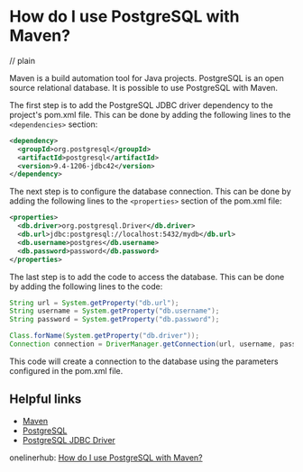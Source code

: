 # How do I use PostgreSQL with Maven?
// plain

Maven is a build automation tool for Java projects. PostgreSQL is an open source relational database. It is possible to use PostgreSQL with Maven.

The first step is to add the PostgreSQL JDBC driver dependency to the project's pom.xml file. This can be done by adding the following lines to the ```<dependencies>``` section:

```xml
<dependency>
  <groupId>org.postgresql</groupId>
  <artifactId>postgresql</artifactId>
  <version>9.4-1206-jdbc42</version>
</dependency>
```

The next step is to configure the database connection. This can be done by adding the following lines to the ```<properties>``` section of the pom.xml file:

```xml
<properties>
  <db.driver>org.postgresql.Driver</db.driver>
  <db.url>jdbc:postgresql://localhost:5432/mydb</db.url>
  <db.username>postgres</db.username>
  <db.password>password</db.password>
</properties>
```

The last step is to add the code to access the database. This can be done by adding the following lines to the code:

```java
String url = System.getProperty("db.url");
String username = System.getProperty("db.username");
String password = System.getProperty("db.password");

Class.forName(System.getProperty("db.driver"));
Connection connection = DriverManager.getConnection(url, username, password);
```

This code will create a connection to the database using the parameters configured in the pom.xml file.

## Helpful links

- [Maven](https://maven.apache.org/)
- [PostgreSQL](https://www.postgresql.org/)
- [PostgreSQL JDBC Driver](https://jdbc.postgresql.org/)

onelinerhub: [How do I use PostgreSQL with Maven?](https://onelinerhub.com/postgresql/how-do-i-use-postgresql-with-maven)